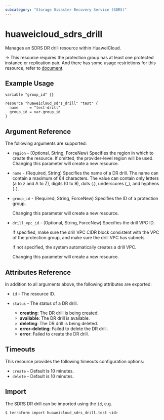 ```yaml
---
subcategory: "Storage Disaster Recovery Service (SDRS)"
---
```


# huaweicloud_sdrs_drill

Manages an SDRS DR drill resource within HuaweiCloud.

-> This resource requires the protection group has at least one protected instance or replication pair.
And there has some usage restrictions for this resource,
refer to [document](https://support.huaweicloud.com/intl/en-us/qs-sdrs/en-us_topic_0122528555.html).

## Example Usage

```hcl
variable "group_id" {}

resource "huaweicloud_sdrs_drill" "test" {
  name     = "test-drill"
  group_id = var.group_id
}
```

## Argument Reference

The following arguments are supported:

* `region` - (Optional, String, ForceNew) Specifies the region in which to create the resource.
  If omitted, the provider-level region will be used. Changing this parameter will create a new resource.

* `name` - (Required, String) Specifies the name of a DR drill. The name can contain a maximum of 64 characters.
  The value can contain only letters (a to z and A to Z), digits (0 to 9), dots (.), underscores (_), and hyphens (-).

* `group_id` - (Required, String, ForceNew) Specifies the ID of a protection group.

  Changing this parameter will create a new resource.

* `drill_vpc_id` - (Optional, String, ForceNew) Specifies the drill VPC ID.
  
  If specified, make sure the drill VPC CIDR block consistent with the VPC of the protection group, and make sure the
  drill VPC has subnets.
  
  If not specified, the system automatically creates a drill VPC.

  Changing this parameter will create a new resource.

## Attributes Reference

In addition to all arguments above, the following attributes are exported:

* `id` - The resource ID.

* `status` - The status of a DR drill.
  + **creating**: The DR drill is being created.
  + **available**: The DR drill is available.
  + **deleting**: The DR drill is being deleted.
  + **error-deleting**: Failed to delete the DR drill.
  + **error**: Failed to create the DR drill.

## Timeouts

This resource provides the following timeouts configuration options:

* `create` - Default is 10 minutes.
* `delete` - Default is 10 minutes.

## Import

The SDRS DR drill can be imported using the `id`, e.g.

```bash
$ terraform import huaweicloud_sdrs_drill.test <id>
```
